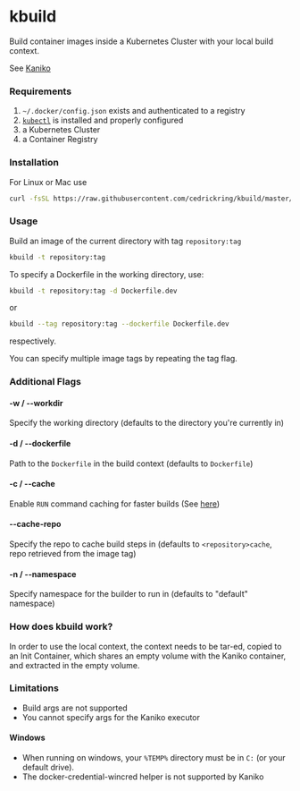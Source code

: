 # kbuild

Build container images inside a Kubernetes Cluster with your local build context.

See [Kaniko](https://github.com/GoogleContainerTools/kaniko)

### Requirements
1. `~/.docker/config.json` exists and authenticated to a registry
2. [`kubectl`](https://kubernetes.io/docs/tasks/tools/install-kubectl/#install-kubectl-binary-using-curl) is installed and properly configured 
3. a Kubernetes Cluster
4. a Container Registry

### Installation

For Linux or Mac use

```bash
curl -fsSL https://raw.githubusercontent.com/cedrickring/kbuild/master/scripts/get | bash
```

### Usage

Build an image of the current directory with tag `repository:tag`

```bash
kbuild -t repository:tag
````

To specify a Dockerfile in the working directory, use:

```bash
kbuild -t repository:tag -d Dockerfile.dev
```

or

```bash
kbuild --tag repository:tag --dockerfile Dockerfile.dev
```

respectively.

You can specify multiple image tags by repeating the tag flag.

### Additional Flags
 
#### -w / --workdir

Specify the working directory (defaults to the directory you're currently in)

#### -d / --dockerfile

Path to the `Dockerfile` in the build context (defaults to `Dockerfile`)

#### -c / --cache

Enable `RUN` command caching for faster builds (See [here](https://github.com/GoogleContainerTools/kaniko/blob/master/README.md#--cache))

#### --cache-repo

Specify the repo to cache build steps in (defaults to `<repository>cache`, repo retrieved from the image tag)

#### -n / --namespace

Specify namespace for the builder to run in (defaults to "default" namespace)

### How does kbuild work?

In order to use the local context, the context needs to be tar-ed, copied to an Init Container, which shares an
empty volume with the Kaniko container, and extracted in the empty volume. 

### Limitations

* Build args are not supported
* You cannot specify args for the Kaniko executor

#### Windows
* When running on windows, your `%TEMP%` directory must be in `C:` (or your default drive).
* The docker-credential-wincred helper is not supported by Kaniko